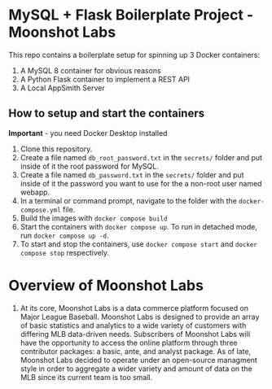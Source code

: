 # MySQL + Flask Boilerplate Project - Moonshot Labs

This repo contains a boilerplate setup for spinning up 3 Docker containers: 
1. A MySQL 8 container for obvious reasons
1. A Python Flask container to implement a REST API
1. A Local AppSmith Server

## How to setup and start the containers
**Important** - you need Docker Desktop installed

1. Clone this repository.  
1. Create a file named `db_root_password.txt` in the `secrets/` folder and put inside of it the root password for MySQL. 
1. Create a file named `db_password.txt` in the `secrets/` folder and put inside of it the password you want to use for the a non-root user named webapp. 
1. In a terminal or command prompt, navigate to the folder with the `docker-compose.yml` file.  
1. Build the images with `docker compose build`
1. Start the containers with `docker compose up`.  To run in detached mode, run `docker compose up -d`. 
1. To start and stop the containers, use `docker compose start` and `docker compose stop` respectively. 

# Overview of Moonshot Labs
1. At its core, Moonshot Labs is a data commerce platform focused on Major League Baseball. Moonshot
Labs is designed to provide an array of basic statistics and analytics to a wide variety of
customers with differing MLB data-driven needs. Subscribers of Moonshot Labs will have the opportunity to
access the online platform through three contributor packages: a basic, ante, and analyst package. As of late, Moonshot Labs decided to operate under an open-source managment style in order to aggregate a wider variety and amount of data on the MLB since its current team is too small.
